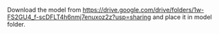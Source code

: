 
Download the model from https://drive.google.com/drive/folders/1w-FS2GU4_f-scDFLT4h6nmj7enuxoz2z?usp=sharing and place it in model folder.
